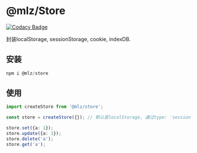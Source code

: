 # @mlz/Store

[![Codacy Badge](https://api.codacy.com/project/badge/Grade/17eb7a7e502d440ea5adce4a23aab165)](https://app.codacy.com/gh/juicecube/localStore?utm_source=github.com&utm_medium=referral&utm_content=juicecube/localStore&utm_campaign=Badge_Grade_Dashboard)

封装localStorage, sessionStorage, cookie, indexDB.

## 安装
``` js
npm i @mlz/store
```

## 使用
``` ts
import createStore from '@mlz/store';

const store = createStore({}); // 默认是localStorage, 通过type: 'sessionStorage'|'cookieStorage'|'indexDB'区分

store.set({a: 1});
store.update({a: 1});
store.delete('a');
store.get('a');
```